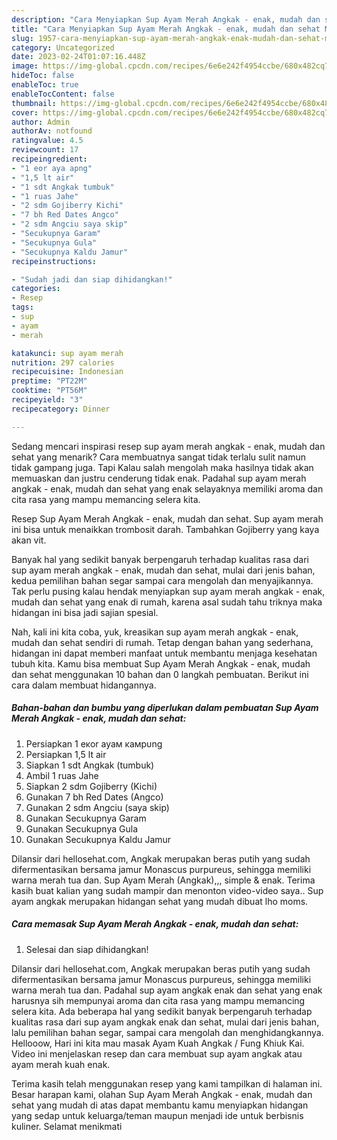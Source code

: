 ```yaml
---
description: "Cara Menyiapkan Sup Ayam Merah Angkak - enak, mudah dan sehat Menu Buka Puas"
title: "Cara Menyiapkan Sup Ayam Merah Angkak - enak, mudah dan sehat Menu Buka Puas"
slug: 1957-cara-menyiapkan-sup-ayam-merah-angkak-enak-mudah-dan-sehat-menu-buka-puas
category: Uncategorized
date: 2023-02-24T01:07:16.448Z
image: https://img-global.cpcdn.com/recipes/6e6e242f4954ccbe/680x482cq70/sup-ayam-merah-angkak-enak-mudah-dan-sehat-foto-resep-utama.jpg
hideToc: false
enableToc: true
enableTocContent: false
thumbnail: https://img-global.cpcdn.com/recipes/6e6e242f4954ccbe/680x482cq70/sup-ayam-merah-angkak-enak-mudah-dan-sehat-foto-resep-utama.jpg
cover: https://img-global.cpcdn.com/recipes/6e6e242f4954ccbe/680x482cq70/sup-ayam-merah-angkak-enak-mudah-dan-sehat-foto-resep-utama.jpg
author: Admin
authorAv: notfound
ratingvalue: 4.5
reviewcount: 17
recipeingredient:
- "1 eor aya apng"
- "1,5 lt air"
- "1 sdt Angkak tumbuk"
- "1 ruas Jahe"
- "2 sdm Gojiberry Kichi"
- "7 bh Red Dates Angco"
- "2 sdm Angciu saya skip"
- "Secukupnya Garam"
- "Secukupnya Gula"
- "Secukupnya Kaldu Jamur"
recipeinstructions:

- "Sudah jadi dan siap dihidangkan!"
categories:
- Resep
tags:
- sup
- ayam
- merah

katakunci: sup ayam merah 
nutrition: 297 calories
recipecuisine: Indonesian
preptime: "PT22M"
cooktime: "PT56M"
recipeyield: "3"
recipecategory: Dinner

---
```



Sedang mencari inspirasi resep sup ayam merah angkak - enak, mudah dan sehat yang menarik? Cara membuatnya sangat tidak terlalu sulit namun tidak gampang juga. Tapi Kalau salah mengolah maka hasilnya tidak akan memuaskan dan justru cenderung tidak enak. Padahal sup ayam merah angkak - enak, mudah dan sehat yang enak selayaknya memiliki aroma dan cita rasa yang mampu memancing selera kita.


Resep Sup Ayam Merah Angkak - enak, mudah dan sehat. Sup ayam merah ini bisa untuk menaikkan trombosit darah. Tambahkan Gojiberry yang kaya akan vit.

Banyak hal yang sedikit banyak berpengaruh terhadap kualitas rasa dari sup ayam merah angkak - enak, mudah dan sehat, mulai dari jenis bahan, kedua pemilihan bahan segar sampai cara mengolah dan menyajikannya. Tak perlu pusing kalau hendak menyiapkan sup ayam merah angkak - enak, mudah dan sehat yang enak di rumah, karena asal sudah tahu triknya maka hidangan ini bisa jadi sajian spesial.


Nah, kali ini kita coba, yuk, kreasikan sup ayam merah angkak - enak, mudah dan sehat sendiri di rumah. Tetap dengan bahan yang sederhana, hidangan ini dapat memberi manfaat untuk membantu menjaga kesehatan tubuh kita. Kamu bisa membuat Sup Ayam Merah Angkak - enak, mudah dan sehat menggunakan 10 bahan dan 0 langkah pembuatan. Berikut ini cara dalam membuat hidangannya.

<!--inarticleads1-->

##### Bahan-bahan dan bumbu yang diperlukan dalam pembuatan Sup Ayam Merah Angkak - enak, mudah dan sehat:

1. Persiapkan 1 eĸor ayaм ĸaмpυng
1. Persiapkan 1,5 lt air
1. Siapkan 1 sdt Angkak (tumbuk)
1. Ambil 1 ruas Jahe
1. Siapkan 2 sdm Gojiberry (Kichi)
1. Gunakan 7 bh Red Dates (Angco)
1. Gunakan 2 sdm Angciu (saya skip)
1. Gunakan Secukupnya Garam
1. Gunakan Secukupnya Gula
1. Gunakan Secukupnya Kaldu Jamur


Dilansir dari hellosehat.com, Angkak merupakan beras putih yang sudah difermentasikan bersama jamur Monascus purpureus, sehingga memiliki warna merah tua dan. Sup Ayam Merah (Angkak),,, simple &amp; enak. Terima kasih buat kalian yang sudah mampir dan menonton video-video saya.. Sup ayam angkak merupakan hidangan sehat yang mudah dibuat lho moms. 

<!--inarticleads2-->

##### Cara memasak Sup Ayam Merah Angkak - enak, mudah dan sehat:


1. Selesai dan siap dihidangkan!

Dilansir dari hellosehat.com, Angkak merupakan beras putih yang sudah difermentasikan bersama jamur Monascus purpureus, sehingga memiliki warna merah tua dan. Padahal sup ayam angkak enak dan sehat yang enak harusnya sih mempunyai aroma dan cita rasa yang mampu memancing selera kita. Ada beberapa hal yang sedikit banyak berpengaruh terhadap kualitas rasa dari sup ayam angkak enak dan sehat, mulai dari jenis bahan, lalu pemilihan bahan segar, sampai cara mengolah dan menghidangkannya. Hellooow, Hari ini kita mau masak Ayam Kuah Angkak / Fung Khiuk Kai. Video ini menjelaskan resep dan cara membuat sup ayam angkak atau ayam merah kuah enak. 

Terima kasih telah menggunakan resep yang kami tampilkan di halaman ini. Besar harapan kami, olahan Sup Ayam Merah Angkak - enak, mudah dan sehat yang mudah di atas dapat membantu kamu menyiapkan hidangan yang sedap untuk keluarga/teman maupun menjadi ide untuk berbisnis kuliner. Selamat menikmati

